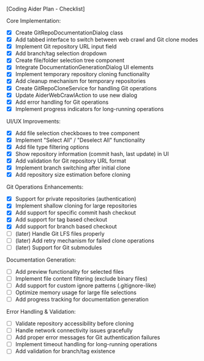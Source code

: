 [Coding Aider Plan - Checklist]

Core Implementation:
- [x] Create GitRepoDocumentationDialog class
- [x] Add tabbed interface to switch between web crawl and Git clone modes
- [x] Implement Git repository URL input field
- [x] Add branch/tag selection dropdown
- [x] Create file/folder selection tree component
- [x] Integrate DocumentationGenerationDialog UI elements
- [x] Implement temporary repository cloning functionality
- [x] Add cleanup mechanism for temporary repositories
- [x] Create GitRepoCloneService for handling Git operations
- [x] Update AiderWebCrawlAction to use new dialog
- [x] Add error handling for Git operations
- [x] Implement progress indicators for long-running operations

UI/UX Improvements:
- [x] Add file selection checkboxes to tree component
- [x] Implement "Select All" / "Deselect All" functionality
- [x] Add file type filtering options
- [x] Show repository information (commit hash, last update) in UI
- [x] Add validation for Git repository URL format
- [x] Implement branch switching after initial clone
- [x] Add repository size estimation before cloning

Git Operations Enhancements:
- [x] Support for private repositories (authentication)
- [x] Implement shallow cloning for large repositories
- [x] Add support for specific commit hash checkout
- [x] Add support for tag based checkout
- [x] Add support for branch based checkout
- [ ] (later) Handle Git LFS files properly
- [ ] (later) Add retry mechanism for failed clone operations
- [ ] (later) Support for Git submodules

Documentation Generation:
- [ ] Add preview functionality for selected files
- [ ] Implement file content filtering (exclude binary files)
- [ ] Add support for custom ignore patterns (.gitignore-like)
- [ ] Optimize memory usage for large file selections
- [ ] Add progress tracking for documentation generation

Error Handling & Validation:
- [ ] Validate repository accessibility before cloning
- [ ] Handle network connectivity issues gracefully
- [ ] Add proper error messages for Git authentication failures
- [ ] Implement timeout handling for long-running operations
- [ ] Add validation for branch/tag existence
